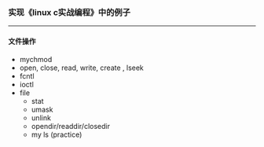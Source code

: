 ### 实现《linux c实战编程》中的例子

--------------------------

#### 文件操作

* mychmod
* open, close, read, write, create , lseek
* fcntl
* ioctl
* file
	* stat
	* umask
	* unlink
	* opendir/readdir/closedir
	* my ls (practice)


